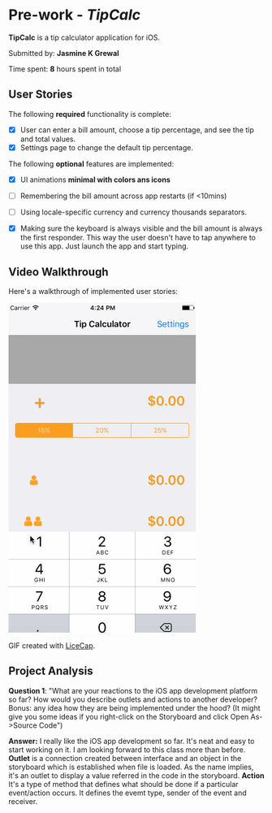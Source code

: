 # Pre-work - *TipCalc*

**TipCalc** is a tip calculator application for iOS.

Submitted by: **Jasmine K Grewal**

Time spent: **8** hours spent in total

## User Stories

The following **required** functionality is complete:

* [x] User can enter a bill amount, choose a tip percentage, and see the tip and total values.
* [x] Settings page to change the default tip percentage.

The following **optional** features are implemented:
* [x] UI animations **minimal with colors ans icons**
* [ ] Remembering the bill amount across app restarts (if <10mins)
* [ ] Using locale-specific currency and currency thousands separators.
* [x] Making sure the keyboard is always visible and the bill amount is always the first responder. This way the user doesn't have to tap anywhere to use this app. Just launch the app and start typing.


## Video Walkthrough 

Here's a walkthrough of implemented user stories:

<img src='https://github.com/jasminegrewal/TipCalc_PreWork/blob/master/Video%20Walkthrough.gif' title='Video Walkthrough' width='' alt='Video Walkthrough' />

GIF created with [LiceCap](http://www.cockos.com/licecap/).

## Project Analysis

**Question 1**: "What are your reactions to the iOS app development platform so far? How would you describe outlets and actions to another developer? Bonus: any idea how they are being implemented under the hood? (It might give you some ideas if you right-click on the Storyboard and click Open As->Source Code")

**Answer:** I really like the iOS app development so far. It's neat and easy to start working on it. I am looking forward to this class more than before. 
**Outlet** is a connection created between interface and an object in the storyboard which is established when file is loaded. As the name implies, it's an outlet to display a value referred in the code in the storyboard. 
**Action** It's a type of method that defines what should be done if a particular event/action occurs. It defines the evemt type, sender of the event and receiver.
